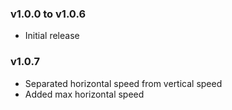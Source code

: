 ### v1.0.0 to v1.0.6
* Initial release

### v1.0.7
* Separated horizontal speed from vertical speed
* Added max horizontal speed
